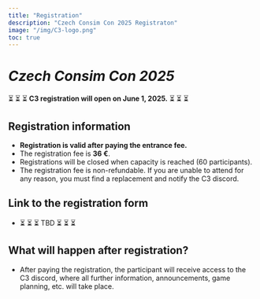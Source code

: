 ```yaml
---
title: "Registration"
description: "Czech Consim Con 2025 Registraton"
image: "/img/C3-logo.png"
toc: true
---
```


# _Czech Consim Con 2025_

⏳ ⏳ ⏳  **C3 registration will open on June 1, 2025.**  ⏳ ⏳ ⏳

## Registration information

* **Registration is valid after paying the entrance fee.**
* The registration fee is **36 €**.
* Registrations will be closed when capacity is reached (60 participants).
* The registration fee is non-refundable. If you are unable to attend
  for any reason, you must find a replacement and notify the C3 discord.

## Link to the registration form

* ⏳ ⏳ ⏳ TBD ⏳ ⏳ ⏳

## What will happen after registration?

* After paying the registration, the participant will receive access
  to the C3 discord, where all further information, announcements, game
  planning, etc. will take place.
